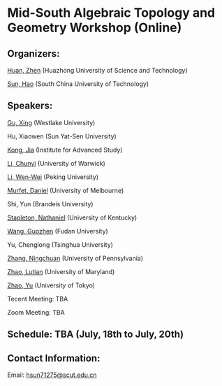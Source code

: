 # Mid-South Algebraic Topology and Geometry Workshop (Online)

## Organizers:

[Huan, Zhen](https://huanzhen84.github.io/zhenhuan/) (Huazhong University of Science and Technology)

[Sun, Hao](https://haosun71275.github.io/HaoSun/) (South China University of Technology)

## Speakers: 

[Gu, Xing](https://blogs.unimelb.edu.au/xing-gu/) (Westlake University)

Hu, Xiaowen (Sun Yat-Sen University)

[Kong, Jia](https://hanajiakong.github.io/) (Institute for Advanced Study)

[Li, Chunyi](https://sites.google.com/site/chunyili0401/) (University of Warwick)

[Li, Wen-Wei](https://www.wwli.asia/index.php/en/) (Peking University)

[Murfet, Daniel](http://therisingsea.org/) (University of Melbourne)

Shi, Yun (Brandeis University)

[Stapleton, Nathaniel](http://www.math.uky.edu/~njst237/) (University of Kentucky)

[Wang, Guozhen](https://pouiyter.github.io/) (Fudan University)

Yu, Chenglong (Tsinghua University)

[Zhang, Ningchuan](https://sites.google.com/view/ningchuan-zhang) (University of Pennsylvania)

[Zhao, Lutian](https://faculty.math.illinois.edu/~lzhao35/) (University of Maryland)

[Zhao, Yu](https://zy199402.weebly.com/) (University of Tokyo)

Tecent Meeting: TBA

Zoom Meeting: TBA

## Schedule: TBA (July, 18th to July, 20th)

## Contact Information:
Email: hsun71275@scut.edu.cn
